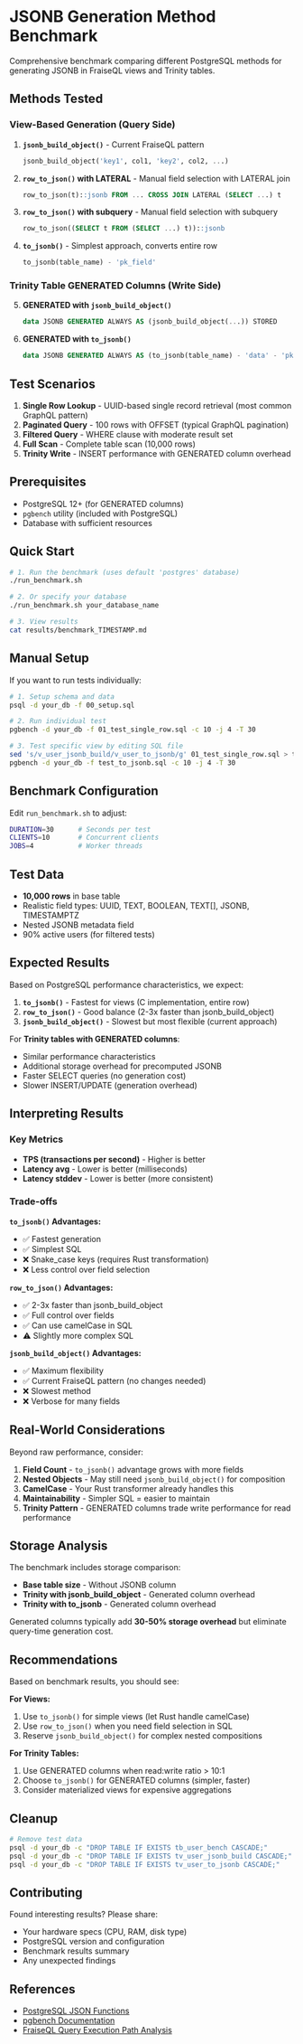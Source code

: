 # JSONB Generation Method Benchmark

Comprehensive benchmark comparing different PostgreSQL methods for generating JSONB in FraiseQL views and Trinity tables.

## Methods Tested

### View-Based Generation (Query Side)

1. **`jsonb_build_object()`** - Current FraiseQL pattern
   ```sql
   jsonb_build_object('key1', col1, 'key2', col2, ...)
   ```

2. **`row_to_json()` with LATERAL** - Manual field selection with LATERAL join
   ```sql
   row_to_json(t)::jsonb FROM ... CROSS JOIN LATERAL (SELECT ...) t
   ```

3. **`row_to_json()` with subquery** - Manual field selection with subquery
   ```sql
   row_to_json((SELECT t FROM (SELECT ...) t))::jsonb
   ```

4. **`to_jsonb()`** - Simplest approach, converts entire row
   ```sql
   to_jsonb(table_name) - 'pk_field'
   ```

### Trinity Table GENERATED Columns (Write Side)

5. **GENERATED with `jsonb_build_object()`**
   ```sql
   data JSONB GENERATED ALWAYS AS (jsonb_build_object(...)) STORED
   ```

6. **GENERATED with `to_jsonb()`**
   ```sql
   data JSONB GENERATED ALWAYS AS (to_jsonb(table_name) - 'data' - 'pk') STORED
   ```

## Test Scenarios

1. **Single Row Lookup** - UUID-based single record retrieval (most common GraphQL pattern)
2. **Paginated Query** - 100 rows with OFFSET (typical GraphQL pagination)
3. **Filtered Query** - WHERE clause with moderate result set
4. **Full Scan** - Complete table scan (10,000 rows)
5. **Trinity Write** - INSERT performance with GENERATED column overhead

## Prerequisites

- PostgreSQL 12+ (for GENERATED columns)
- `pgbench` utility (included with PostgreSQL)
- Database with sufficient resources

## Quick Start

```bash
# 1. Run the benchmark (uses default 'postgres' database)
./run_benchmark.sh

# 2. Or specify your database
./run_benchmark.sh your_database_name

# 3. View results
cat results/benchmark_TIMESTAMP.md
```

## Manual Setup

If you want to run tests individually:

```bash
# 1. Setup schema and data
psql -d your_db -f 00_setup.sql

# 2. Run individual test
pgbench -d your_db -f 01_test_single_row.sql -c 10 -j 4 -T 30

# 3. Test specific view by editing SQL file
sed 's/v_user_jsonb_build/v_user_to_jsonb/g' 01_test_single_row.sql > test_to_jsonb.sql
pgbench -d your_db -f test_to_jsonb.sql -c 10 -j 4 -T 30
```

## Benchmark Configuration

Edit `run_benchmark.sh` to adjust:

```bash
DURATION=30      # Seconds per test
CLIENTS=10       # Concurrent clients
JOBS=4           # Worker threads
```

## Test Data

- **10,000 rows** in base table
- Realistic field types: UUID, TEXT, BOOLEAN, TEXT[], JSONB, TIMESTAMPTZ
- Nested JSONB metadata field
- 90% active users (for filtered tests)

## Expected Results

Based on PostgreSQL performance characteristics, we expect:

1. **`to_jsonb()`** - Fastest for views (C implementation, entire row)
2. **`row_to_json()`** - Good balance (2-3x faster than jsonb_build_object)
3. **`jsonb_build_object()`** - Slowest but most flexible (current approach)

For **Trinity tables with GENERATED columns**:
- Similar performance characteristics
- Additional storage overhead for precomputed JSONB
- Faster SELECT queries (no generation cost)
- Slower INSERT/UPDATE (generation overhead)

## Interpreting Results

### Key Metrics

- **TPS (transactions per second)** - Higher is better
- **Latency avg** - Lower is better (milliseconds)
- **Latency stddev** - Lower is better (more consistent)

### Trade-offs

**`to_jsonb()` Advantages:**
- ✅ Fastest generation
- ✅ Simplest SQL
- ❌ Snake_case keys (requires Rust transformation)
- ❌ Less control over field selection

**`row_to_json()` Advantages:**
- ✅ 2-3x faster than jsonb_build_object
- ✅ Full control over fields
- ✅ Can use camelCase in SQL
- ⚠️ Slightly more complex SQL

**`jsonb_build_object()` Advantages:**
- ✅ Maximum flexibility
- ✅ Current FraiseQL pattern (no changes needed)
- ❌ Slowest method
- ❌ Verbose for many fields

## Real-World Considerations

Beyond raw performance, consider:

1. **Field Count** - `to_jsonb()` advantage grows with more fields
2. **Nested Objects** - May still need `jsonb_build_object()` for composition
3. **CamelCase** - Your Rust transformer already handles this
4. **Maintainability** - Simpler SQL = easier to maintain
5. **Trinity Pattern** - GENERATED columns trade write performance for read performance

## Storage Analysis

The benchmark includes storage comparison:

- **Base table size** - Without JSONB column
- **Trinity with jsonb_build_object** - Generated column overhead
- **Trinity with to_jsonb** - Generated column overhead

Generated columns typically add **30-50% storage overhead** but eliminate query-time generation cost.

## Recommendations

Based on benchmark results, you should see:

**For Views:**
1. Use `to_jsonb()` for simple views (let Rust handle camelCase)
2. Use `row_to_json()` when you need field selection in SQL
3. Reserve `jsonb_build_object()` for complex nested compositions

**For Trinity Tables:**
1. Use GENERATED columns when read:write ratio > 10:1
2. Choose `to_jsonb()` for GENERATED columns (simpler, faster)
3. Consider materialized views for expensive aggregations

## Cleanup

```bash
# Remove test data
psql -d your_db -c "DROP TABLE IF EXISTS tb_user_bench CASCADE;"
psql -d your_db -c "DROP TABLE IF EXISTS tv_user_jsonb_build CASCADE;"
psql -d your_db -c "DROP TABLE IF EXISTS tv_user_to_jsonb CASCADE;"
```

## Contributing

Found interesting results? Please share:
- Your hardware specs (CPU, RAM, disk type)
- PostgreSQL version and configuration
- Benchmark results summary
- Any unexpected findings

## References

- [PostgreSQL JSON Functions](https://www.postgresql.org/docs/current/functions-json.html)
- [pgbench Documentation](https://www.postgresql.org/docs/current/pgbench.html)
- [FraiseQL Query Execution Path Analysis](../../QUERY_EXECUTION_PATH_ANALYSIS.md)
